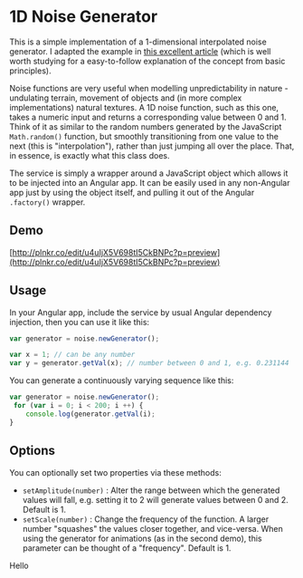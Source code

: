 # 1D Noise Generator

This is a simple implementation of a 1-dimensional interpolated noise generator. I adapted the example in [this excellent article](http://www.scratchapixel.com/lessons/3d-advanced-lessons/noise-part-1/creating-a-simple-1d-noise/)
(which is well worth studying for a easy-to-follow explanation of the concept from basic principles).

Noise functions are very useful when modelling unpredictability in nature - undulating terrain, movement of objects and (in more complex implementations) natural textures. A 1D noise function, such as this one, takes a numeric input and returns a corresponding value between 0 and 1. Think of it as similar to
the random numbers generated by the JavaScript `Math.random()` function, but smoothly transitioning from one value to the next (this is "interpolation"), rather than just jumping all over the place. That, in essence, is exactly
what this class does.

The service is simply a wrapper around a JavaScript object which allows it to be injected into an Angular app. It can be easily used in any non-Angular app just by using the object itself, and pulling it out of the
Angular `.factory()` wrapper.

## Demo

[http://plnkr.co/edit/u4uIjX5V698tI5CkBNPc?p=preview](http://plnkr.co/edit/u4uIjX5V698tI5CkBNPc?p=preview)

## Usage

In your Angular app, include the service by usual Angular dependency injection, then you can use it like this:

```JavaScript
var generator = noise.newGenerator();

var x = 1; // can be any number
var y = generator.getVal(x); // number between 0 and 1, e.g. 0.231144
```

You can generate a continuously varying sequence like this:

```JavaScript
var generator = noise.newGenerator();
 for (var i = 0; i < 200; i ++) {
    console.log(generator.getVal(i);
}
```

## Options

You can optionally set two properties via these methods:

- `setAmplitude(number)` : Alter the range between which the generated values will fall, e.g. setting it to 2 will generate values between 0 and 2. Default is 1.
- `setScale(number)` : Change the frequency of the function. A larger number "squashes" the values closer together, and vice-versa. When using the generator for animations (as in the second demo), this parameter can be thought of a "frequency". Default is 1.





Hello